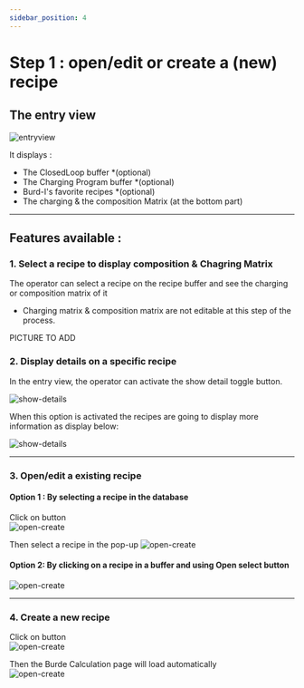 ```yaml
---
sidebar_position: 4
---
```


# Step 1 : open/edit or create a (new) recipe

## The entry view 

![entryview](/img/burdi/01-en.png)

It displays :
* The ClosedLoop buffer *(optional)
* The Charging Program buffer *(optional)
* Burd-I's favorite recipes *(optional)
* The charging & the composition Matrix (at the bottom part)
---
## Features available :
### 1. Select a recipe to display composition & Chagring Matrix

The operator can select a recipe on the recipe buffer and see the charging or composition matrix of it
* Charging matrix & composition matrix are not editable at this step of the process.

PICTURE TO ADD
### 2. Display details on a specific recipe
In the entry view, the operator can activate the show detail toggle button.

![show-details](/img/burdi/01-en-showDetails.png)

When this option is activated the recipes are going to display more information as display below:

![show-details](/img/burdi/01-en-showDetailsDisplay.png)

---
### 3. Open/edit a existing recipe

#### Option 1 : By selecting a recipe in the database

Click on button  
![open-create](/img/burdi/01-openRecipeButton.png)

Then select a recipe in the pop-up
![open-create](/img/burdi/01-en-openRecipe.gif)

#### Option 2: By clicking on a recipe in a buffer and using Open select button

![open-create](/img/burdi/01-en-selctRecipeToOpen.png)

---

### 4. Create a new recipe

Click on button  
![open-create](/img/burdi/01-newRecipeButton.png)

Then the Burde Calculation page will load automatically  
![open-create](/img/burdi/01-en-createNewRecipe.gif)



